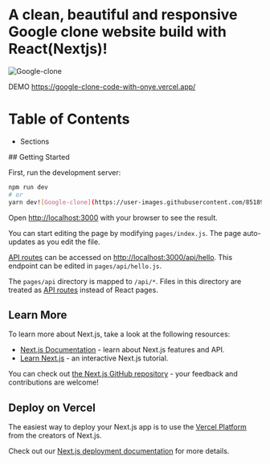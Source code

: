 <b><h1>A clean, beautiful and responsive Google clone website build with React(Nextjs)!</h1> </b>

![Google-clone](https://user-images.githubusercontent.com/85189857/133093754-6e384151-3e7d-42a6-86f5-bb33c5648465.PNG)

DEMO 
https://google-clone-code-with-onye.vercel.app/

<h1><b>Table of Contents</b></h1>
<ul>
  <li><a> Sections</a></li>
</ul>
## Getting Started

First, run the development server:

```bash
npm run dev
# or
yarn dev![Google-clone](https://user-images.githubusercontent.com/85189857/133093696-dc962973-d528-46e6-91f2-e04a51c0ba72.PNG)

```

Open [http://localhost:3000](http://localhost:3000) with your browser to see the result.

You can start editing the page by modifying `pages/index.js`. The page auto-updates as you edit the file.

[API routes](https://nextjs.org/docs/api-routes/introduction) can be accessed on [http://localhost:3000/api/hello](http://localhost:3000/api/hello). This endpoint can be edited in `pages/api/hello.js`.

The `pages/api` directory is mapped to `/api/*`. Files in this directory are treated as [API routes](https://nextjs.org/docs/api-routes/introduction) instead of React pages.

## Learn More

To learn more about Next.js, take a look at the following resources:

- [Next.js Documentation](https://nextjs.org/docs) - learn about Next.js features and API.
- [Learn Next.js](https://nextjs.org/learn) - an interactive Next.js tutorial.

You can check out [the Next.js GitHub repository](https://github.com/vercel/next.js/) - your feedback and contributions are welcome!

## Deploy on Vercel

The easiest way to deploy your Next.js app is to use the [Vercel Platform](https://vercel.com/new?utm_medium=default-template&filter=next.js&utm_source=create-next-app&utm_campaign=create-next-app-readme) from the creators of Next.js.

Check out our [Next.js deployment documentation](https://nextjs.org/docs/deployment) for more details.
